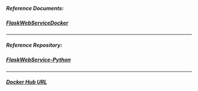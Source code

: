 ##### Reference Documents:
##### [FlaskWebServiceDocker](https://github.com/rahulvaish/ReferenceDocuments/blob/master/UnderstandingDocker/FlaskWebServiceDocker.docx)

<hr>

##### Reference Repository:
##### [FlaskWebService-Python](https://github.com/rahulvaish/FlaskWebServices-Python)
<hr>

##### [Docker Hub URL](https://hub.docker.com/r/rahulvaish/flaskwebservicedocker/)

